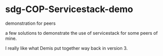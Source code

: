 sdg-COP-Servicestack-demo
=========================

demonstration for peers

a few solutions to demonstrate the use of servicestack for some peers of mine. 

I really like what Demis put together way back in version 3.
